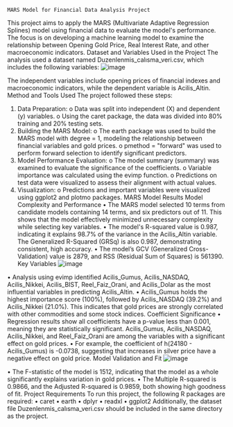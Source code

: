     MARS Model for Financial Data Analysis Project
This project aims to apply the MARS (Multivariate Adaptive Regression Splines) model using financial data to evaluate the model's performance. The focus is on developing a machine learning model to examine the relationship between Opening Gold Price, Real Interest Rate, and other macroeconomic indicators.
Dataset and Variables Used in the Project
The analysis used a dataset named Duzenlenmis_calısma_veri.csv, which includes the following variables:
![image](https://github.com/user-attachments/assets/92013f1b-5f39-458a-91d4-da0e96bbfce3)

The independent variables include opening prices of financial indexes and macroeconomic indicators, while the dependent variable is Acilis_Altin.
Method and Tools Used
The project followed these steps:
1.	Data Preparation:
o	Data was split into independent (X) and dependent (y) variables.
o	Using the caret package, the data was divided into 80% training and 20% testing sets.
2.	Building the MARS Model:
o	The earth package was used to build the MARS model with degree = 1, modeling the relationship between financial variables and gold prices.
o	pmethod = "forward" was used to perform forward selection to identify significant predictors.
3.	Model Performance Evaluation:
o	The model summary (summary) was examined to evaluate the significance of the coefficients.
o	Variable importance was calculated using the evimp function.
o	Predictions on test data were visualized to assess their alignment with actual values.
4.	Visualization:
o	Predictions and important variables were visualized using ggplot2 and plotmo packages.
MARS Model Results
Model Complexity and Performance
•	The MARS model selected 10 terms from candidate models containing 14 terms, and six predictors out of 11. This shows that the model effectively minimized unnecessary complexity while selecting key variables.
•	The model's R-squared value is 0.987, indicating it explains 98.7% of the variance in the Acilis_Altin variable. The Generalized R-Squared (GRSq) is also 0.987, demonstrating consistent, high accuracy.
•	The model’s GCV (Generalized Cross-Validation) value is 2879, and RSS (Residual Sum of Squares) is 561390.
Key Variables
![image](https://github.com/user-attachments/assets/63398188-2534-4eb4-8f31-e553231be564)

•	Analysis using evimp identified Acilis_Gumus, Acilis_NASDAQ, Acilis_Nikkei, Acilis_BIST, Reel_Faiz_Orani, and Acilis_Dolar as the most influential variables in predicting Acilis_Altin.
•	Acilis_Gumus holds the highest importance score (100%), followed by Acilis_NASDAQ (39.2%) and Acilis_Nikkei (21.0%). This indicates that gold prices are strongly correlated with other commodities and some stock indices.
Coefficient Significance
•	Regression results show all coefficients have a p-value less than 0.001, meaning they are statistically significant. Acilis_Gumus, Acilis_NASDAQ, Acilis_Nikkei, and Reel_Faiz_Orani are among the variables with a significant effect on gold prices.
•	For example, the coefficient of h(24180 - Acilis_Gumus) is -0.0738, suggesting that increases in silver price have a negative effect on gold price.
Model Validation and Fit
![image](https://github.com/user-attachments/assets/13b506bb-89e7-47c7-afd3-26a1c7cb85f0)

•	The F-statistic of the model is 1512, indicating that the model as a whole significantly explains variation in gold prices.
•	The Multiple R-squared is 0.9866, and the Adjusted R-squared is 0.9859, both showing high goodness of fit.
Project Requirements
To run this project, the following R packages are required:
•	caret
•	earth
•	dplyr
•	readxl
•	ggplot2
Additionally, the dataset file Duzenlenmis_calısma_veri.csv should be included in the same directory as the project.

